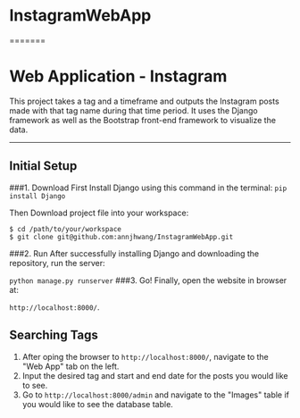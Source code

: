 
# InstagramWebApp
=======
# Web Application - Instagram
This project takes a tag and a timeframe and outputs the Instagram posts made with that tag name during that time period. It uses the Django framework as well as the Bootstrap front-end framework to visualize the data.


---------------

## Initial Setup ##

###1. Download
First Install Django using this command in the terminal: `pip install Django`

Then Download project file into your workspace:

    $ cd /path/to/your/workspace
    $ git clone git@github.com:annjhwang/InstagramWebApp.git
###2. Run
After successfully installing Django and downloading the repository, run the server: 

`python manage.py runserver`
###3. Go!
Finally, open the website in browser at:

`http://localhost:8000/`.


## Searching Tags ##
1. After oping the browser to ``http://localhost:8000/``, navigate to the "Web App" tab on the left.
2. Input the desired tag and start and end date for the posts you would like to see.
3. Go to ``http://localhost:8000/admin`` and navigate to the "Images" table if you would like to see the database table.


